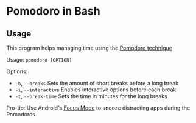 # Pomodoro in Bash
## Usage
This program helps managing time using the [Pomodoro technique](https://en.wikipedia.org/wiki/Pomodoro_Technique)

Usage: `pomodoro [OPTION]`

Options:
*  `-b`, `--breaks`      Sets the amount of short breaks before a long break
*  `-i`, `--interactive` Enables interactive options before each break
*  `-t`, `--break-time`  Sets the time in minutes for the long breaks


Pro-tip: Use Android's [Focus Mode](https://www.blog.google/products/android/android-focus-mode/) to snooze distracting apps during the Pomodoros.
